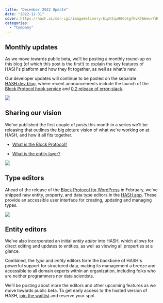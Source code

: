 ```yaml
---
title: "December 2022 Update"
date: "2022-12-31"
cover: https://hash.ai/cdn-cgi/imagedelivery/EipKtqu98OotgfhvKf6Eew/fd034ac8-7645-453e-731b-7a46e06d7f00/public
categories: 
  - "Company"
---
```


## Monthly updates

As we move towards public beta, we’ll be posting a monthly round-up on this blog (of which this post is the first!) to explain the key features of HASH's platform and how they fit together, as well as what's new.

Our developer updates will continue to be posted on the separate [HASH.dev blog](https://hash.dev/blog), where recent announcements include the launch of the [Block Protocol hook service](https://hash.dev/blog/hook-service) and [0.2 release of error-stack](https://hash.dev/blog/error-stack-update-0-2).

![](https://hash.ai/cdn-cgi/imagedelivery/EipKtqu98OotgfhvKf6Eew/265bbb08-95bd-4795-ca80-d928b8067800/public)

## Sharing our vision

We've published the first couple of posts this month in a series we'll be releasing that outlines the big picture vision of what we're working on at HASH, and how it all fits together.

- [What is the Block Protocol?](https://hash.ai/blog/what-is-the-block-protocol)

- [What is the entity layer?](https://hash.ai/blog/what-is-the-entity-layer)

![](https://hash.ai/cdn-cgi/imagedelivery/EipKtqu98OotgfhvKf6Eew/15457e2c-bfa9-4de7-25f3-e48d1f291200/public)

## Type editors

Ahead of the release of the [Block Protocol for WordPress](https://blockprotocol.org/wordpress) in February, we've shipped new entity, property, and data type editors in the [HASH app](https://hash.ai/platform/hash). These provide an accessible user interface for creating, updating and managing types.

![](https://hash.ai/cdn-cgi/imagedelivery/EipKtqu98OotgfhvKf6Eew/3dcd8d4e-caf9-4590-7bb5-60cf5cf1b300/public)

## Entity editors

We've also incorporated an initial _entity editor_ into HASH, which allows for direct editing and updates to entities, as well as viewing all properties at a glance.

Combined, the _type_ and _entity_ editors form the backbone of HASH's powerful support for structured data, making its management a breeze and accessible to all domain experts within an organization, including folks who are neither programmers nor data scientists.

We’ll be posting about more the editors and other upcoming features as we move towards public beta. To get early access to the hosted version of HASH, [join the waitlist](https://hash.ai) and reserve your spot.
